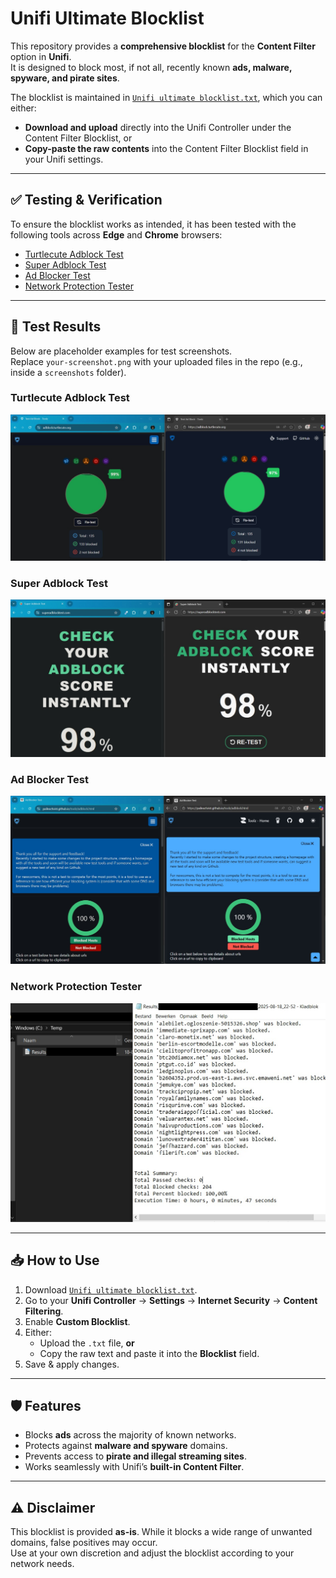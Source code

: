 # Unifi Ultimate Blocklist

This repository provides a **comprehensive blocklist** for the **Content Filter** option in **Unifi**.  
It is designed to block most, if not all, recently known **ads, malware, spyware, and pirate sites**.

The blocklist is maintained in [`Unifi ultimate blocklist.txt`](./Unifi%20ultimate%20blocklist.txt), which you can either:

- **Download and upload** directly into the Unifi Controller under the Content Filter Blocklist, or  
- **Copy-paste the raw contents** into the Content Filter Blocklist field in your Unifi settings.

---

## ✅ Testing & Verification

To ensure the blocklist works as intended, it has been tested with the following tools across **Edge** and **Chrome** browsers:

- [Turtlecute Adblock Test](https://adblock.turtlecute.org/)  
- [Super Adblock Test](https://superadblocktest.com/)  
- [Ad Blocker Test](https://paileactivist.github.io/toolz/adblock.html)  
- [Network Protection Tester](https://itproexpert.com/network-protection-tester/)

---

## 📸 Test Results

Below are placeholder examples for test screenshots.  
Replace `your-screenshot.png` with your uploaded files in the repo (e.g., inside a `screenshots` folder).  

### Turtlecute Adblock Test
![Turtlecute Test](Screenshots/TurtecuteAdblockTest.jpg)

### Super Adblock Test
![Super Adblock Test](Screenshots/SuperAdblockTest.jpeg)

### Ad Blocker Test
![Ad Blocker Test](Screenshots/AdBlockerTest.jpeg)

### Network Protection Tester
![Network Protection Test](Screenshots/NetworkProtectionTester.jpeg)

---

## 📥 How to Use

1. Download [`Unifi ultimate blocklist.txt`](./Unifi%20ultimate%20blocklist.txt).  
2. Go to your **Unifi Controller** → **Settings** → **Internet Security** → **Content Filtering**.  
3. Enable **Custom Blocklist**.  
4. Either:
   - Upload the `.txt` file, **or**
   - Copy the raw text and paste it into the **Blocklist** field.  
5. Save & apply changes.

---

## 🛡️ Features

- Blocks **ads** across the majority of known networks.  
- Protects against **malware and spyware** domains.  
- Prevents access to **pirate and illegal streaming sites**.  
- Works seamlessly with Unifi’s **built-in Content Filter**.

---

## ⚠️ Disclaimer

This blocklist is provided **as-is**. While it blocks a wide range of unwanted domains, false positives may occur.  
Use at your own discretion and adjust the blocklist according to your network needs.
